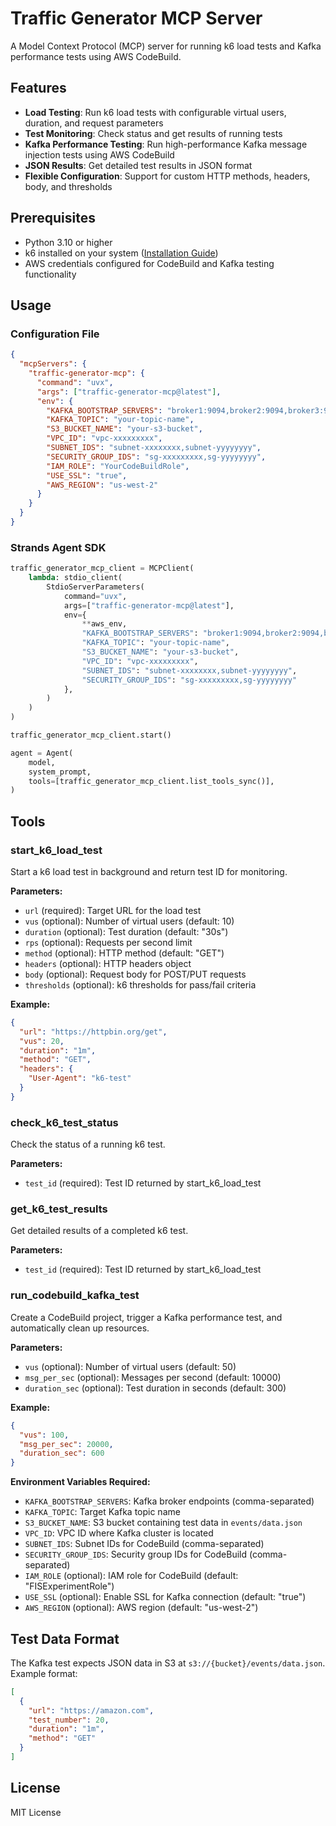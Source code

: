 # Traffic Generator MCP Server

A Model Context Protocol (MCP) server for running k6 load tests and Kafka performance tests using AWS CodeBuild.

## Features

- **Load Testing**: Run k6 load tests with configurable virtual users, duration, and request parameters
- **Test Monitoring**: Check status and get results of running tests
- **Kafka Performance Testing**: Run high-performance Kafka message injection tests using AWS CodeBuild
- **JSON Results**: Get detailed test results in JSON format
- **Flexible Configuration**: Support for custom HTTP methods, headers, body, and thresholds

## Prerequisites

- Python 3.10 or higher
- k6 installed on your system ([Installation Guide](https://k6.io/docs/get-started/installation/))
- AWS credentials configured for CodeBuild and Kafka testing functionality

## Usage

### Configuration File

```json
{
  "mcpServers": {
    "traffic-generator-mcp": {
      "command": "uvx",
      "args": ["traffic-generator-mcp@latest"],
      "env": {
        "KAFKA_BOOTSTRAP_SERVERS": "broker1:9094,broker2:9094,broker3:9094",
        "KAFKA_TOPIC": "your-topic-name",
        "S3_BUCKET_NAME": "your-s3-bucket",
        "VPC_ID": "vpc-xxxxxxxxx",
        "SUBNET_IDS": "subnet-xxxxxxxx,subnet-yyyyyyyy",
        "SECURITY_GROUP_IDS": "sg-xxxxxxxxx,sg-yyyyyyyy",
        "IAM_ROLE": "YourCodeBuildRole",
        "USE_SSL": "true",
        "AWS_REGION": "us-west-2"
      }
    }
  }
}
```

### Strands Agent SDK

```python
traffic_generator_mcp_client = MCPClient(
    lambda: stdio_client(
        StdioServerParameters(
            command="uvx",
            args=["traffic-generator-mcp@latest"],
            env={
                **aws_env,
                "KAFKA_BOOTSTRAP_SERVERS": "broker1:9094,broker2:9094,broker3:9094",
                "KAFKA_TOPIC": "your-topic-name",
                "S3_BUCKET_NAME": "your-s3-bucket",
                "VPC_ID": "vpc-xxxxxxxxx",
                "SUBNET_IDS": "subnet-xxxxxxxx,subnet-yyyyyyyy",
                "SECURITY_GROUP_IDS": "sg-xxxxxxxxx,sg-yyyyyyyy"
            },
        )
    )
)

traffic_generator_mcp_client.start()

agent = Agent(
    model,
    system_prompt,
    tools=[traffic_generator_mcp_client.list_tools_sync()],
)
```

## Tools

### start_k6_load_test

Start a k6 load test in background and return test ID for monitoring.

**Parameters:**

- `url` (required): Target URL for the load test
- `vus` (optional): Number of virtual users (default: 10)
- `duration` (optional): Test duration (default: "30s")
- `rps` (optional): Requests per second limit
- `method` (optional): HTTP method (default: "GET")
- `headers` (optional): HTTP headers object
- `body` (optional): Request body for POST/PUT requests
- `thresholds` (optional): k6 thresholds for pass/fail criteria

**Example:**

```json
{
  "url": "https://httpbin.org/get",
  "vus": 20,
  "duration": "1m",
  "method": "GET",
  "headers": {
    "User-Agent": "k6-test"
  }
}
```

### check_k6_test_status

Check the status of a running k6 test.

**Parameters:**

- `test_id` (required): Test ID returned by start_k6_load_test

### get_k6_test_results

Get detailed results of a completed k6 test.

**Parameters:**

- `test_id` (required): Test ID returned by start_k6_load_test

### run_codebuild_kafka_test

Create a CodeBuild project, trigger a Kafka performance test, and automatically clean up resources.

**Parameters:**

- `vus` (optional): Number of virtual users (default: 50)
- `msg_per_sec` (optional): Messages per second (default: 10000)
- `duration_sec` (optional): Test duration in seconds (default: 300)

**Example:**

```json
{
  "vus": 100,
  "msg_per_sec": 20000,
  "duration_sec": 600
}
```

**Environment Variables Required:**

- `KAFKA_BOOTSTRAP_SERVERS`: Kafka broker endpoints (comma-separated)
- `KAFKA_TOPIC`: Target Kafka topic name
- `S3_BUCKET_NAME`: S3 bucket containing test data in `events/data.json`
- `VPC_ID`: VPC ID where Kafka cluster is located
- `SUBNET_IDS`: Subnet IDs for CodeBuild (comma-separated)
- `SECURITY_GROUP_IDS`: Security group IDs for CodeBuild (comma-separated)
- `IAM_ROLE` (optional): IAM role for CodeBuild (default: "FISExperimentRole")
- `USE_SSL` (optional): Enable SSL for Kafka connection (default: "true")
- `AWS_REGION` (optional): AWS region (default: "us-west-2")

## Test Data Format

The Kafka test expects JSON data in S3 at `s3://{bucket}/events/data.json`. Example format:

```json
[
  {
    "url": "https://amazon.com",
    "test_number": 20,
    "duration": "1m",
    "method": "GET"
  }
]
```

## License

MIT License
